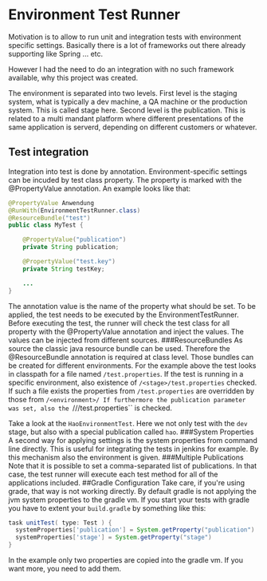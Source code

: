 # Environment Test Runner
Motivation is to allow to run unit and integration tests with environment specific settings.
Basically there is a lot of frameworks out there already supporting like Spring ... etc.

However I had the need to do an integration with no such framework available, why this project was created.

The environment is separated into two levels. First level is the staging system, what is typically a dev machine,
a QA machine or the production system. This is called stage here. Second level is the publication. This is related
to a multi mandant platform where different presentations of the same application is serverd, depending on different
customers or whatever.

## Test integration
Integration into test is done by annotation. Environment-specific settings can be incuded by test class property. The property is marked with the @PropertyValue annotation. An example looks like that:

```java
@PropertyValue Anwendung
@RunWith(EnvironmentTestRunner.class)
@ResourceBundle("test")
public class MyTest {

    @PropertyValue("publication")
    private String publication;

    @PropertyValue("test.key")
    private String testKey;

	...
}
```
The annotation value is the name of the property what should be set. To be applied, the test needs to be executed by the EnvironmentTestRunner. Before executing the test, the runner will check the test class for all property with the @PropertyValue annotation and inject the values.
The values can be injected from different sources.
###ResourceBundles
As source the classic java resource bundle can be used. Therefore the @ResourceBundle annotation is required at class level.
Those bundles can be created for different environments. For the example above the test looks in classpath for a file named ``/test.properties``.
If the test is running in a specific environment, also existence of ``/<stage>/test.properties`` checked. If such a file exists the properties from ``/test.properties`` are overridden by those from ``/<environment>/
If furthermore the publication parameter was set, also the ``/<stage>/<publication>/test.properties`` is checked.

Take a look at the ``HaoEnvironmentTest``. Here we not only test with the ``dev`` stage, but also with a special publication called ``hao``.
###System Properties
A second way for applying settings is the system properties from command line directly. This is useful for integrating the tests in jenkins for example. By this mechanism also the environment is given.
###Multiple Publications
Note that it is possible to set a comma-separated list of publications. In that case, the test runner will execute each test method for all of the applications included.
##Gradle Configuration
Take care, if you're using grade, that way is not working directly. By default gradle is not applying the jvm system properties to the gradle vm.
If you start your tests with gradle you have to extent your ``build.gradle`` by something like this:
```gradle
task unitTest( type: Test ) {
  systemProperties['publication'] = System.getProperty("publication")
  systemProperties['stage'] = System.getProperty("stage")
}
```
In the example only two properties are copied into the gradle vm. If you want more, you need to add them.